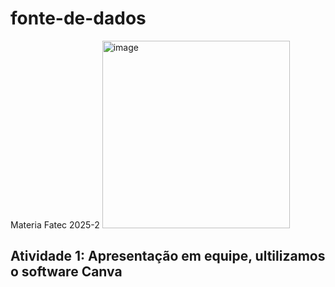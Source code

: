 # fonte-de-dados
Materia Fatec 2025-2
<img width="300" alt="image" src="https://github.com/user-attachments/assets/89becc40-13f0-4c64-97a2-a3d07c1b005a" />

## Atividade 1: Apresentação em equipe, ultilizamos o software Canva
